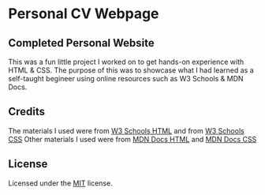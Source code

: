 # Personal CV Webpage

## Completed Personal Website
This was a fun little project I worked on to get hands-on experience with HTML & CSS. The purpose of this was to showcase what I had learned as a self-taught begineer using online resources such as W3 Schools & MDN Docs. 

## Credits
The materials I used were from [W3 Schools HTML](https://www.w3schools.com/html/) and from [W3 Schools CSS](https://www.w3schools.com/css/default.asp)
Other materials I used were from [MDN Docs HTML](https://developer.mozilla.org/en-US/docs/Web/HTML/) and [MDN Docs CSS](https://developer.mozilla.org/en-US/docs/Learn/CSS/First_steps/Getting_started)

## License
Licensed under the [MIT](LICENSE.txt) license.
